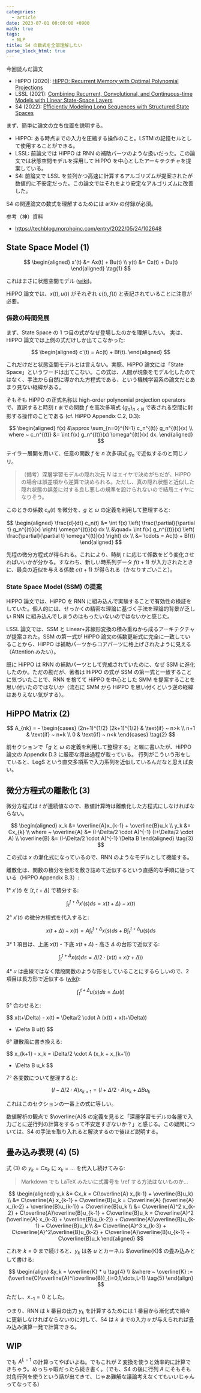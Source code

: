 ```yaml
---
categories:
  - article
date: 2023-07-01 00:00:00 +0900
math: true
tags:
  - NLP
title: S4 の数式を全部理解したい
parse_block_html: true
---
```


今回読んだ論文

- HiPPO (2020): [HiPPO: Recurrent Memory with Optimal Polynomial Projections](https://arxiv.org/abs/2008.07669)
- LSSL (2021): [Combining Recurrent, Convolutional, and Continuous-time Models with Linear State-Space Layers](https://arxiv.org/abs/2110.13985)
- S4 (2022): [Efficiently Modeling Long Sequences with Structured State Spaces](https://arxiv.org/abs/2111.00396)

まず、簡単に論文の立ち位置を説明する。

- HiPPO: ある時点までの入力を圧縮する操作のこと。LSTM の記憶セルとして使用することができる。
- LSSL: 前論文では HiPPO は RNN の補助パーツのような扱いだった。この論文では状態空間モデルを採用して HiPPO を中心としたアーキテクチャを提案している。
- S4: 前論文で LSSL を並列かつ高速に計算するアルゴリズムが提案されたが数値的に不安定だった。この論文ではそれをより安定なアルゴリズムに改善した。

S4 の関連論文の数式を理解するためには arXiv の付録が必須。

参考（神）資料

- <https://techblog.morphoinc.com/entry/2022/05/24/102648>

## State Space Model (1)

$$
\begin{aligned}
    x'(t) &= Ax(t) + Bu(t) \\
    y(t) &= Cx(t) + Du(t)
\end{aligned} \tag{1}
$$

これはまさに状態空間モデル ([wiki](<https://ja.wikipedia.org/wiki/%E7%8A%B6%E6%85%8B%E7%A9%BA%E9%96%93_(%E5%88%B6%E5%BE%A1%E7%90%86%E8%AB%96)>))。

HiPPO 論文では、$x(t), u(t)$ がそれぞれ $c(t), f(t)$ と表記されていることに注意が必要。

### 係数の時間発展

まず、State Space の 1 つ目の式がなぜ登場したのかを理解したい。
実は、HiPPO 論文では上側の式だけしか出てこなかった:

$$
\begin{aligned}
    c'(t) = Ac(t) + Bf(t).
\end{aligned}
$$

これだけだと状態空間モデルとは言えない。実際、HiPPO 論文には「State Space」というワードは出てこない。この式は、人間が現象をモデル化したのではなく、手法から自然に導かれた方程式である、という機械学習系の論文だとあまり見ない経緯がある。

そもそも HiPPO の正式名称は high-order polynomial projection operators で、直訳すると時刻 $t$ までの関数 $f$ を高次多項式 $\lbrace g_n \rbrace_{n<N}$ で表される空間に射影する操作のことである (cf. HiPPO Appendix C.2, D.3):

$$
\begin{aligned}
    f(x) &\approx \sum_{n=0}^{N-1} c_n^{(t)} g_n^{(t)}(x) \\
    where ~ c_n^{(t)} &= \int f(x) g_n^{(t)}(x) \omega^{(t)}(x) dx.
\end{aligned}
$$

テイラー展開を用いて、任意の関数 $f$ を $n$ 次多項式 $g_n$ で近似するのと同じノリ。

> （備考）深層学習モデルの隠れ次元 $N$ はエイヤで決めがちだが、HiPPO の場合は誤差項から逆算で決められる。ただし、真の隠れ状態と近似した隠れ状態の誤差に対する良し悪しの規準を設けられないので結局エイヤになりそう。

このときの係数 $c_n(t)$ を微分を、$g$ と $\omega$ の定義を利用して整理すると:

$$
\begin{aligned}
    \frac{d}{dt} c_n(t)
    &= \int f(x) \left( \frac{\partial}{\partial t} g_n^{(t)}(x) \right) \omega^{(t)}(x) dx \\
    &\quad+ \int f(x) g_n^{(t)}(x) \left( \frac{\partial}{\partial t} \omega^{(t)}(x) \right) dx \\
    &= \cdots = Ac(t) + Bf(t)
\end{aligned}
$$

先程の微分方程式が得られる。これにより、時刻 $t$ に応じて係数をどう変化させればいいかが分かる。すなわち、新しい時系列データ $f(t+1)$ が入力されたときに、最良の近似を与える係数 $c(t+1)$ が得られる（かなりすごいこと）。

### State Space Model (SSM) の提案

HiPPO 論文では、HiPPO を RNN に組み込んで実験することで有効性の検証をしていた。個人的には、せっかくの精密な理論に基づく手法を理論的背景が乏しい RNN に組み込んでしまうのはもったいないのではないかと感じた。

LSSL 論文では、SSM と Linear+非線形変換の積み重ねから成るアーキテクチャが提案された。SSM の第一式が HiPPO 論文の係数更新式に完全に一致していることから、HiPPO は補助パーツからコアパーツに格上げされたように見える（Attention みたい）。

既に HiPPO は RNN の補助パーツとして完成されていたのに、なぜ SSM に進化したのか。ただの勘だが、著者は HiPPO の式が SSM の第一式と一致することに気づいたことで、RNN を捨てて HiPPO を中心とした SMM を提案することを思い付いたのではないか（流石に SMM から HiPPO を思い付くという逆の経緯はありえない気がする）。

## HiPPO Matrix (2)

$$
A_{nk} = -
\begin{cases}
    (2n+1)^{1/2} (2k+1)^{1/2} & \text{if} ~ n>k \\
    n+1 & \text{if} ~ n=k \\
    0 & \text{if} ~ n<k
\end{cases} \tag{2}
$$

前セクションで「$g$ と $\omega$ の定義を利用して整理する」と雑に書いたが、HiPPO 論文の Appendix D.3 に厳密な導出過程が載っている。
行列がこういう形をしていると、LegS という直交多項系で入力系列を近似しているんだなと思えば良い。

## 微分方程式の離散化 (3)

微分方程式は $t$ が連続値なので、数値計算時は離散化した方程式にしなければならない。

$$
\begin{aligned}
x_k &= \overline{A}x_{k-1} + \overline{B}u_k \\
y_k &= Cx_{k} \\
where ~ \overline{A} &= (I-\Delta/2 \cdot A)^{-1} (I+\Delta/2 \cdot A) \\
\overline{B} &= (I-\Delta/2 \cdot A)^{-1} \Delta B
\end{aligned} \tag{3}
$$

この式は $x$ の漸化式になっているので、RNN のようなモデルとして機能する。

離散化は、関数の積分を台形を敷き詰めて近似するという直感的な手順に従っている（HiPPO Appendix B.3）:

1° $x'(t)$ を $[t,t+\Delta]$ で積分する:

$$
\int_t^{t+\Delta} x'(s) ds = x(t+\Delta) - x(t)
$$

2° $x'(t)$ の微分方程式を代入すると:

$$
x(t+\Delta) - x(t) = A \int_t^{t+\Delta} x(s) ds + B \int_t^{t+\Delta} u(s) ds
$$

3° 1 項目は、上底 $x(t)$ - 下底 $x(t+\Delta)$ - 高さ $\Delta$ の台形で近似する:

$$
\int_t^{t+\Delta} x(s) ds = \Delta/2 \cdot (x(t) + x(t+\Delta))
$$

4° $u$ は曲線ではなく階段関数のような形をしていることにするらしいので、2 項目は長方形で近似する ([wiki](https://ja.wikipedia.org/wiki/%E9%9B%A2%E6%95%A3%E5%8C%96)):

$$
\int_t^{t+\Delta} u(s) ds = \Delta u(t)
$$

5° 合わせると:

$$
x(t+\Delta) - x(t)
= \Delta/2 \cdot A (x(t) + x(t+\Delta))
+ \Delta B u(t)
$$

6° 離散風に書き換える:

$$
x_{k+1} - x_k
= \Delta/2 \cdot A  (x_k + x_{k+1})
+ \Delta B u_k
$$

7° 各変数について整理すると:

$$
(I - \Delta/2 \cdot A) x_{k+1}
= (I + \Delta/2 \cdot A) x_k + \Delta B u_k
$$

これはこのセクションの一番上の式に等しい。

数値解析の観点で $\overline{A}$ の定義を見ると「深層学習モデルの各層で入力ごとに逆行列の計算をするって不安定すぎないか？」と感じる。この疑問については、S4 の手法を取り入れると解決するので後ほど説明する。

## 畳み込み表現 (4) (5)

式 (3) の $y_k=Cx_k$ に $x_k = \dots$ を代入し続けてみる:

> Markdown でも LaTeX みたいに式番号を \ref する方法はないものか…

$$
\begin{aligned}
y_k
&= Cx_k = C(\overline{A} x_{k-1} + \overline{B}u_k) \\
&= C\overline{A} x_{k-1} + C\overline{B}u_k
= C\overline{A} (\overline{A} x_{k-2} + \overline{B}u_{k-1}) + C\overline{B}u_k \\
&= C\overline{A}^2 x_{k-2} + C\overline{A}\overline{B}u_{k-1} + C\overline{B}u_k
= C\overline{A}^2 (\overline{A} x_{k-3} + \overline{B}u_{k-2}) + C\overline{A}\overline{B}u_{k-1} + C\overline{B}u_k \\
&= C\overline{A}^3 x_{k-3} + C\overline{A}^2\overline{B}u_{k-2} + C\overline{A}\overline{B}u_{k-1} + C\overline{B}u_k
\end{aligned}
$$

これを $k=0$ まで続けると、$y_k$ は各 $u$ とカーネル $\overline{K}$ の畳み込みとして書ける:

$$
\begin{align}
&y_k = \overline{K} * u \tag{4} \\
&where ~ \overline{K} := (\overline{C}\overline{A}^i\overline{B})_{i=0,1,\dots,L-1} \tag{5}
\end{align}
$$

ただし、$x_{-1}=0$ とした。

つまり、RNN は $k$ 番目の出力 $y_k$ を計算するためには 1 番目から漸化式で順々に更新しなければならないのに対して、S4 は $k$ までの入力 $u$ が与えられれば畳み込み演算一発で計算できる。

## WIP

でも $A^{L-1}$ の計算ってやばいよね。でもこれが Z 変換を使うと効率的に計算できちゃう。めっちゃ暇だったら続き書く。（でも、S4 の後に行列 $A$ にそもそも対角行列を使うという話が出てきて、じゃあ難解な議論考えなくてもいいじゃんってなってる）

